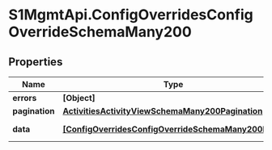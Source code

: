 # S1MgmtApi.ConfigOverridesConfigOverrideSchemaMany200

## Properties
Name | Type | Description | Notes
------------ | ------------- | ------------- | -------------
**errors** | **[Object]** | Errors | [optional] 
**pagination** | [**ActivitiesActivityViewSchemaMany200Pagination**](ActivitiesActivityViewSchemaMany200Pagination.md) |  | 
**data** | [**[ConfigOverridesConfigOverrideSchemaMany200Data]**](ConfigOverridesConfigOverrideSchemaMany200Data.md) | Response data | [optional] 


